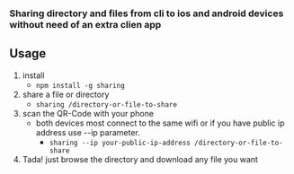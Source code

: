 ### **Sharing** directory and files from cli to ios and android devices without need of an extra clien app


## Usage
1. install
    - `npm install -g sharing`
2. share a file or directory
    - `sharing /directory-or-file-to-share`
3. scan the QR-Code with your phone
    -  both devices most connect to the same wifi or if you have public ip address use --ip parameter.
        - `sharing --ip your-public-ip-address /directory-or-file-to-share`
4. Tada! just browse the directory and download any file you want